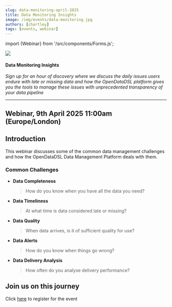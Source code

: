 ```yaml
---
slug: data-monitoring-april-2025
title: Data Monitoring Insights
image: /img/events/data-monitoring.jpg
authors: [chartley]
tags: [events, webinar]
---
```

import {Webinar} from '/src/components/Forms.js';

<div className="row">
  <div className="column">
    <img src="/img/events/data-monitoring.jpg"/>
  </div>
  <div className="column">
  <h4>Data Monitoring Insights</h4>
  <em>Sign up for an hour of discovery where we discuss the daily issues users endure with late or missing data and how the OpenDataDSL platform gives you the tools to manage these issues with unprecedented transparency of your data pipeline</em>
  </div>
</div>

<!--truncate-->

<hr/>

## Webinar, 9th April 2025 11:00am (Europe/London)

## Introduction

This webinar discusses some of the common data management challenges and how the OpenDataDSL Data Management Platform deals with them.

### Common Challenges

* **Data Completeness**
  > How do you know when you have all the data you need?
* **Data Timeliness**
  > At what time is data considered late or missing?
* **Data Quality**
  > When data arrives, is it of sufficient quality for use?
* **Data Alerts**
  > How do you know when things go wrong?
* **Data Delivery Analysis**
  > How often do you analyse delivery performance?


## Join us on this journey

Click [here](https://events.teams.microsoft.com/event/c5e32ee9-958d-46f5-af48-9ad42fb94d95@ef34dc37-9d55-43c4-99ad-a35f3c96f8f4) to register for the event


